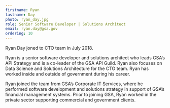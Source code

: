 ```yaml
---
firstname: Ryan
lastname: Day
photo: ryan_day.jpg 
role: Senior Software Developer | Solutions Architect
email: ryan.day@gsa.gov
ordering: 10
---
```

Ryan Day joned to CTO team in July 2018. 

Ryan is a senior software developer and solutions architect who leads GSA’s API Strategy and is a co-leader of the GSA API Guild. Ryan also focuses on Data Science and Solutions Architecture for the CTO team. Ryan has worked inside and outside of government during his career.

Ryan joined the team from GSA’s Corporate IT Services, where he performed software development and solutions strategy in support of GSA’s financial management systems. Prior to joining GSA, Ryan worked in the private sector supporting commercial and government clients.
